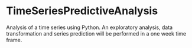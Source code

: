 # TimeSeriesPredictiveAnalysis
Analysis of a time series using Python. An exploratory analysis, data transformation and series prediction will be performed in a one week time frame.
